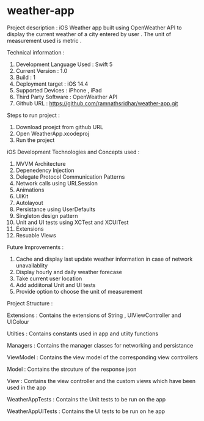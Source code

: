 # weather-app

Project description :
iOS Weather app built using OpenWeather API to display the current weather of a city entered by user .  The unit of measurement used is metric .

Technical information :
1. Development Language Used :  Swift 5
2. Current Version : 1.0
3. Build : 1
4. Deployment target : iOS 14.4
5. Supported Devices : iPhone , iPad
6. Third Party Software : OpenWeather API
7. Github URL : https://github.com/ramnathsridhar/weather-app.git

Steps to run project :
1. Download proejct from github URL
2. Open WeatherApp.xcodeproj
3. Run the project

iOS Development Technologies and Concepts used :
1.   MVVM Architecture
2.   Depenedency Injection
3.   Delegate Protocol Communication Patterns
4.   Network calls using URLSession
5.   Animations
6.   UIKit
7.   Autolayout
8.   Persistance using UserDefaults
9.   Singleton design pattern
10. Unit and UI tests using XCTest and XCUITest
11. Extensions
12. Resuable Views

Future Improvements :
1. Cache and display last update weather information in case of network unavailablity 
2. Display hourly and daily weather forecase
3. Take current user location
4. Add addiitonal Unit and UI tests
5. Provide option to choose the unit of measurement 

Project Structure : 

 Extensions : Contains the extensions of String , UIViewController and UIColour

 Utilties : Contains constants used in app and utiity functions 

 Managers : Contains the manager classes for networking and persistance

 ViewModel : Contains the view model of the corresponding view controllers

 Model : Contains the strcuture of the response json

 View : Contains the view controller and the custom views which have been used in the app 

 WeatherAppTests : Contains the Unit tests to be run on the app

 WeatherAppUITests : Contains the UI tests to be run on he app


